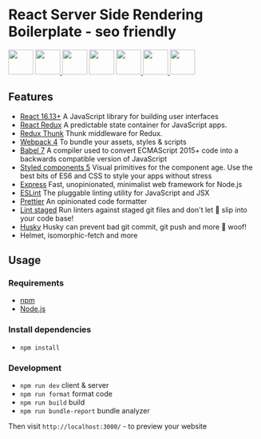 # React Server Side Rendering Boilerplate - seo friendly

<a href="https://facebook.github.io/react" target="_blank"> <img src="https://cdn.worldvectorlogo.com/logos/react.svg" height="50" /></a>
<a href="https://react-redux.js.org" target="_blank"> <img src="https://redux.js.org/img/redux.svg" height="50" /> </a> 
<a href="https://webpack.github.io" target="_blank"> <img src="https://cdn.worldvectorlogo.com/logos/webpack.svg" height="50" /></a> 
<a href="https://babeljs.io" target="_blank"> <img src="https://raw.githubusercontent.com/babel/logo/master/babel.png" height="50" /></a> 
<a href="https://www.styled-components.com"> <img src="https://raw.githubusercontent.com/styled-components/brand/master/styled-components.png" height="50" />
</a>
<a href="https://eslint.org" target="_blank"> <img src="https://d33wubrfki0l68.cloudfront.net/204482ca413433c80cd14fe369e2181dd97a2a40/092e2/assets/img/logo.svg" height="50" /> </a>
<a href="https://prettier.io" target="_blank"> <img src="https://prettier.io/icon.png" height="50" /> </a>


## Features
- [React 16.13+](https://reactjs.org/) A JavaScript library for building user interfaces
- [React Redux](https://react-redux.js.org/) A predictable state container for JavaScript apps.
- [Redux Thunk](https://github.com/reduxjs/redux-thunk) Thunk middleware for Redux.
- [Webpack 4](https://webpack.js.org/) To bundle your assets, styles & scripts
- [Babel 7](https://babeljs.io/) A compiler used to convert ECMAScript 2015+ code into a backwards compatible version of JavaScript
- [Styled components 5](https://www.styled-components.com/) Visual primitives for the component age. Use the best bits of ES6 and CSS to style your apps without stress
- [Express](https://expressjs.com/) Fast, unopinionated, minimalist web framework for Node.js
- [ESLint](https://eslint.org/) The pluggable linting utility for JavaScript and JSX
- [Prettier](https://prettier.io/) An opinionated code formatter
- [Lint staged](https://github.com/okonet/lint-staged) Run linters against staged git files and don't let 💩 slip into your code base!
- [Husky](https://github.com/typicode/husky) Husky can prevent bad git commit, git push and more 🐶 woof!
- Helmet, isomorphic-fetch and more 

## Usage

### Requirements

- [npm](https://www.npmjs.com/get-npm)
- [Node.js](https://nodejs.org/en/download/)

### Install dependencies

- `npm install`

### Development

- `npm run dev` client & server
- `npm run format` format code
- `npm run build` build
- `npm run bundle-report` bundle analyzer

Then visit `http://localhost:3000/` - to preview your website
